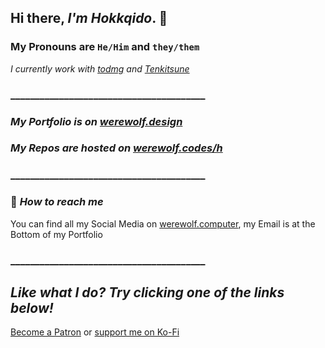 ## Hi there, _I'm Hokkqido_. 👋

### My Pronouns are `He/Him` and `they/them`

_I currently work with [todmg](https://todmg.club "Thrive or Die Management Website") and [Tenkitsune](https://tenkitsune.com "Tenkitsune Website")_


### ________________________________________

### _My Portfolio is on [werewolf.design](https://werewolf.design "Hokkqido's Portfolio located at Werewolf dot Design")_

### _My Repos are hosted on [werewolf.codes/h](https://werewolf.codes/h "Hokkqido's Repos on werewolf dot codes")_

### ________________________________________

### 🔗 _How to reach me_

You can find all my Social Media on [werewolf.computer](https://werewolf.computer), my Email is at the Bottom of my Portfolio

### ________________________________________

## _Like what I do? Try clicking one of the links below!_

[Become a Patron](https://patreon.com/hokkqi) or [support me on Ko-Fi](https://ko-fi.com/W7W1JF87)
